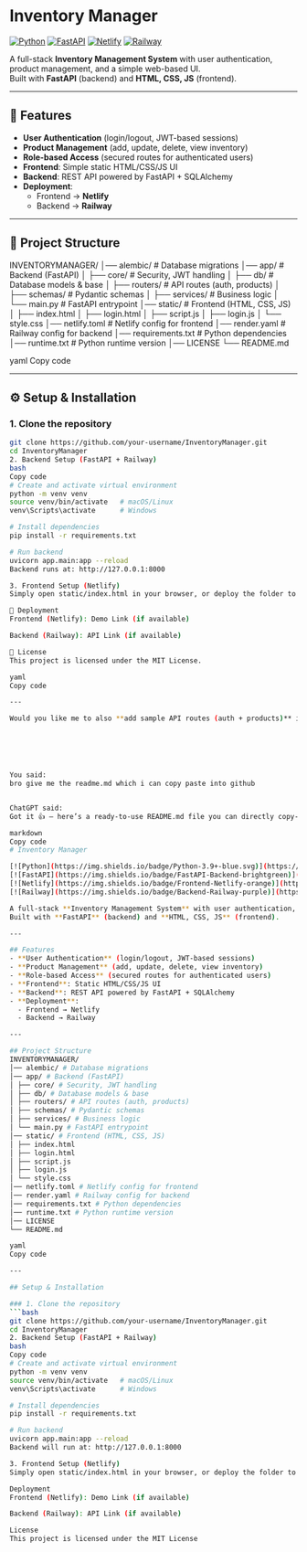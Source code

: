 # Inventory Manager

[![Python](https://img.shields.io/badge/Python-3.9+-blue.svg)](https://www.python.org/)
[![FastAPI](https://img.shields.io/badge/FastAPI-Backend-brightgreen)](https://fastapi.tiangolo.com/)
[![Netlify](https://img.shields.io/badge/Frontend-Netlify-orange)](https://www.netlify.com/)
[![Railway](https://img.shields.io/badge/Backend-Railway-purple)](https://railway.app/)

A full-stack **Inventory Management System** with user authentication, product management, and a simple web-based UI.  
Built with **FastAPI** (backend) and **HTML, CSS, JS** (frontend).

---

## 🚀 Features
- **User Authentication** (login/logout, JWT-based sessions)
- **Product Management** (add, update, delete, view inventory)
- **Role-based Access** (secured routes for authenticated users)
- **Frontend**: Simple static HTML/CSS/JS UI
- **Backend**: REST API powered by FastAPI + SQLAlchemy
- **Deployment**:  
  - Frontend → **Netlify**  
  - Backend → **Railway**

---

## 📂 Project Structure
INVENTORYMANAGER/
│── alembic/ # Database migrations
│── app/ # Backend (FastAPI)
│ ├── core/ # Security, JWT handling
│ ├── db/ # Database models & base
│ ├── routers/ # API routes (auth, products)
│ ├── schemas/ # Pydantic schemas
│ ├── services/ # Business logic
│ └── main.py # FastAPI entrypoint
│── static/ # Frontend (HTML, CSS, JS)
│ ├── index.html
│ ├── login.html
│ ├── script.js
│ ├── login.js
│ └── style.css
│── netlify.toml # Netlify config for frontend
│── render.yaml # Railway config for backend
│── requirements.txt # Python dependencies
│── runtime.txt # Python runtime version
│── LICENSE
└── README.md

yaml
Copy code

---

## ⚙️ Setup & Installation

### 1. Clone the repository
```bash
git clone https://github.com/your-username/InventoryManager.git
cd InventoryManager
2. Backend Setup (FastAPI + Railway)
bash
Copy code
# Create and activate virtual environment
python -m venv venv
source venv/bin/activate   # macOS/Linux
venv\Scripts\activate      # Windows

# Install dependencies
pip install -r requirements.txt

# Run backend
uvicorn app.main:app --reload
Backend runs at: http://127.0.0.1:8000

3. Frontend Setup (Netlify)
Simply open static/index.html in your browser, or deploy the folder to Netlify.

🔗 Deployment
Frontend (Netlify): Demo Link (if available)

Backend (Railway): API Link (if available)

📜 License
This project is licensed under the MIT License.

yaml
Copy code

---

Would you like me to also **add sample API routes (auth + products)** in the README (like a quick API reference section), so recruiters can see what endpoints exist without digging into the code?






You said:
bro give me the readme.md which i can copy paste into github


ChatGPT said:
Got it 👍 — here’s a ready-to-use README.md file you can directly copy-paste into your GitHub repo:

markdown
Copy code
# Inventory Manager

[![Python](https://img.shields.io/badge/Python-3.9+-blue.svg)](https://www.python.org/)
[![FastAPI](https://img.shields.io/badge/FastAPI-Backend-brightgreen)](https://fastapi.tiangolo.com/)
[![Netlify](https://img.shields.io/badge/Frontend-Netlify-orange)](https://www.netlify.com/)
[![Railway](https://img.shields.io/badge/Backend-Railway-purple)](https://railway.app/)

A full-stack **Inventory Management System** with user authentication, product management, and a simple web-based UI.  
Built with **FastAPI** (backend) and **HTML, CSS, JS** (frontend).

---

## Features
- **User Authentication** (login/logout, JWT-based sessions)  
- **Product Management** (add, update, delete, view inventory)  
- **Role-based Access** (secured routes for authenticated users)  
- **Frontend**: Static HTML/CSS/JS UI  
- **Backend**: REST API powered by FastAPI + SQLAlchemy  
- **Deployment**:  
  - Frontend → Netlify  
  - Backend → Railway  

---

## Project Structure
INVENTORYMANAGER/
│── alembic/ # Database migrations
│── app/ # Backend (FastAPI)
│ ├── core/ # Security, JWT handling
│ ├── db/ # Database models & base
│ ├── routers/ # API routes (auth, products)
│ ├── schemas/ # Pydantic schemas
│ ├── services/ # Business logic
│ └── main.py # FastAPI entrypoint
│── static/ # Frontend (HTML, CSS, JS)
│ ├── index.html
│ ├── login.html
│ ├── script.js
│ ├── login.js
│ └── style.css
│── netlify.toml # Netlify config for frontend
│── render.yaml # Railway config for backend
│── requirements.txt # Python dependencies
│── runtime.txt # Python runtime version
│── LICENSE
└── README.md

yaml
Copy code

---

## Setup & Installation

### 1. Clone the repository
```bash
git clone https://github.com/your-username/InventoryManager.git
cd InventoryManager
2. Backend Setup (FastAPI + Railway)
bash
Copy code
# Create and activate virtual environment
python -m venv venv
source venv/bin/activate   # macOS/Linux
venv\Scripts\activate      # Windows

# Install dependencies
pip install -r requirements.txt

# Run backend
uvicorn app.main:app --reload
Backend will run at: http://127.0.0.1:8000

3. Frontend Setup (Netlify)
Simply open static/index.html in your browser, or deploy the folder to Netlify.

Deployment
Frontend (Netlify): Demo Link (if available)

Backend (Railway): API Link (if available)

License
This project is licensed under the MIT License

